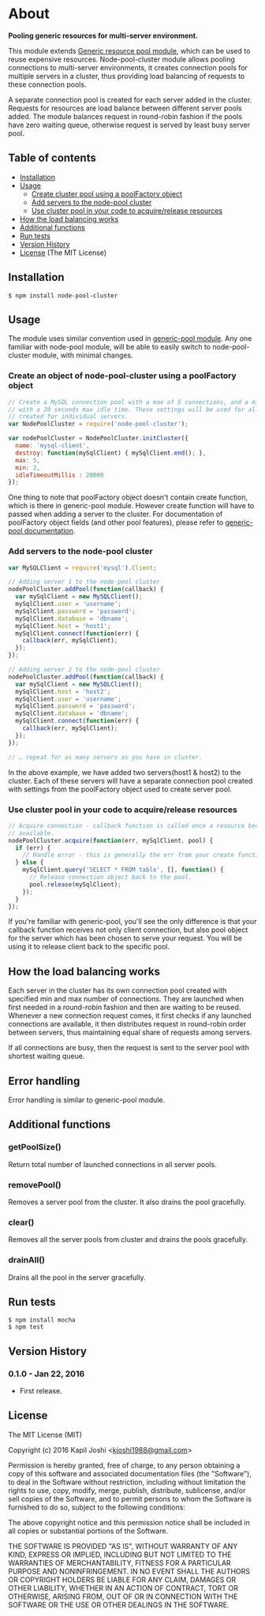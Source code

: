 # About

**Pooling generic resources for multi-server environment.**

This module extends [Generic resource pool module](https://github.com/coopernurse/node-pool), which can be used to reuse expensive resources. 
Node-pool-cluster module allows pooling connections to multi-server environments, it creates connection pools for multiple servers in a cluster, thus
providing load balancing of requests to these connection pools.

A separate connection pool is created for each server added in the cluster. Requests for resources are load balance between different server pools added.
The module balances request in round-robin fashion if the pools have zero waiting queue, otherwise request is served by least busy server pool. 


## Table of contents

* [Installation](#installation)
* [Usage](#usage)
  * [Create cluster pool using a poolFactory object](#create-an-object-of-node-pool-cluster-using-a-poolfactory-object)
  * [Add servers to the node-pool cluster](#add-servers-to-the-node-pool-cluster)
  * [Use cluster pool in your code to acquire/release resources](#use-cluster-pool-in-your-code-to-acquirerelease-resources)
* [How the load balancing works](#how-the-load-balancing-works)
* [Additional functions](#additional-functions)
* [Run tests](#run-tests)
* [Version History](#version-history)
* [License](#license) (The MIT License)

## Installation

```
$ npm install node-pool-cluster
```

## Usage

The module uses similar convention used in [generic-pool module](https://github.com/coopernurse/node-pool).
Any one familiar with node-pool module, will be able to easily switch to node-pool-cluster module, with minimal changes.

### Create an object of node-pool-cluster using a poolFactory object

```javascript
// Create a MySQL connection pool with a max of 5 connections, and a min of 2
// with a 20 seconds max idle time. These settings will be used for all pools
// created for individual servers.
var NodePoolCluster = require('node-pool-cluster');

var nodePoolCluster = NodePoolCluster.initCluster({
  name: 'mysql-client',
  destroy: function(mySqlClient) { mySqlClient.end(); },
  max: 5,
  min: 2,
  idleTimeoutMillis : 20000
});
```

One thing to note that poolFactory object doesn't contain create function, which is there in generic-pool module.
However create function will have to passed when adding a server to the cluster.
For documentation of poolFactory object fields (and other pool features), please refer to [generic-pool documentation](https://github.com/coopernurse/node-pool#documentation).

### Add servers to the node-pool cluster

```javascript
var MySQLClient = require('mysql').Client;

// Adding server 1 to the node-pool cluster
nodePoolCluster.addPool(function(callback) {
  var mySqlClient = new MySQLClient();
  mySqlClient.user = 'username';
  mySqlClient.password = 'password';
  mySqlClient.database = 'dbname';
  mySqlClient.host = 'host1';
  mySqlClient.connect(function(err) {
    callback(err, mySqlClient);  
  });
});

// Adding server 2 to the node-pool cluster
nodePoolCluster.addPool(function(callback) {
  var mySqlClient = new MySQLClient();
  mySqlClient.host = 'host2';
  mySqlClient.user = 'username';
  mySqlClient.password = 'password';
  mySqlClient.database = 'dbname';
  mySqlClient.connect(function(err) {
    callback(err, mySqlClient);  
  });
});

// … repeat for as many servers as you have in cluster.
```

In the above example, we have added two servers(host1 & host2) to the cluster. 
Each of these servers will have a separate connection pool created with settings from the poolFactory object used to create server pool.

### Use cluster pool in your code to acquire/release resources

```javascript
// Acquire connection - callback function is called once a resource becomes
// available.
nodePoolCluster.acquire(function(err, mySqlClient, pool) {
  if (err) {
    // Handle error - this is generally the err from your create function.
  } else {
    mySqlClient.query('SELECT * FROM table', [], function() {
      // Release connection object back to the pool.
      pool.release(mySqlClient);
    });
  }
});
```

If you're familiar with generic-pool, you'll see the only difference is that your callback function receives not only client connection, 
but also pool object for the server which has been chosen to serve your request. 
You will be using it to release client back to the specific pool.

## How the load balancing works

Each server in the cluster has its own connection pool created with specified min and max number of connections. 
They are launched when first needed in a round-robin fashion and then are waiting to be reused.
Whenever a new connection request comes, it first checks if any launched connections are available, it then distributes request in round-robin
order between servers, thus maintaining equal share of requests among servers.

If all connections are busy, then the request is sent to the server pool with shortest waiting queue.

## Error handling

Error handling is similar to generic-pool module.

## Additional functions

### getPoolSize()

Return total number of launched connections in all server pools.

### removePool()

Removes a server pool from the cluster. It also drains the pool gracefully.

### clear()

Removes all the server pools from cluster and drains the pools gracefully.

### drainAll()

Drains all the pool in the server gracefully.



## Run tests

```
$ npm install mocha
$ npm test
```

## Version History

### 0.1.0 - Jan 22, 2016

* First release.

## License

The MIT License (MIT)

Copyright (c) 2016 Kapil Joshi  <<kjoshi1988@gmail.com>>

Permission is hereby granted, free of charge, to any person obtaining a copy
of this software and associated documentation files (the "Software"), to deal
in the Software without restriction, including without limitation the rights
to use, copy, modify, merge, publish, distribute, sublicense, and/or sell
copies of the Software, and to permit persons to whom the Software is
furnished to do so, subject to the following conditions:

The above copyright notice and this permission notice shall be included in all
copies or substantial portions of the Software.

THE SOFTWARE IS PROVIDED "AS IS", WITHOUT WARRANTY OF ANY KIND, EXPRESS OR
IMPLIED, INCLUDING BUT NOT LIMITED TO THE WARRANTIES OF MERCHANTABILITY,
FITNESS FOR A PARTICULAR PURPOSE AND NONINFRINGEMENT. IN NO EVENT SHALL THE
AUTHORS OR COPYRIGHT HOLDERS BE LIABLE FOR ANY CLAIM, DAMAGES OR OTHER
LIABILITY, WHETHER IN AN ACTION OF CONTRACT, TORT OR OTHERWISE, ARISING FROM,
OUT OF OR IN CONNECTION WITH THE SOFTWARE OR THE USE OR OTHER DEALINGS IN THE
SOFTWARE.